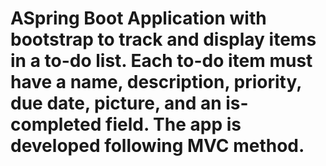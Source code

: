 # ASpring Boot Application with bootstrap to track and display items in a to-do list. Each to-do item must have a name, description, priority, due date, picture, and an is-completed field. The app is developed following MVC method.
